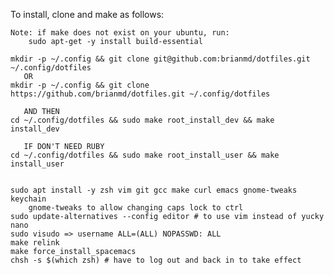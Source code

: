 To install, clone and make as follows:

    Note: if make does not exist on your ubuntu, run:
        sudo apt-get -y install build-essential

    mkdir -p ~/.config && git clone git@github.com:brianmd/dotfiles.git ~/.config/dotfiles
       OR
    mkdir -p ~/.config && git clone https://github.com/brianmd/dotfiles.git ~/.config/dotfiles

       AND THEN
    cd ~/.config/dotfiles && sudo make root_install_dev && make install_dev

       IF DON'T NEED RUBY
    cd ~/.config/dotfiles && sudo make root_install_user && make install_user


    sudo apt install -y zsh vim git gcc make curl emacs gnome-tweaks keychain
        gnome-tweaks to allow changing caps lock to ctrl
    sudo update-alternatives --config editor # to use vim instead of yucky nano
    sudo visudo => username ALL=(ALL) NOPASSWD: ALL
    make relink
    make force_install_spacemacs
    chsh -s $(which zsh) # have to log out and back in to take effect

